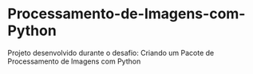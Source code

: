 # Processamento-de-Imagens-com-Python
Projeto desenvolvido durante o desafio: Criando um Pacote de Processamento de Imagens com Python

